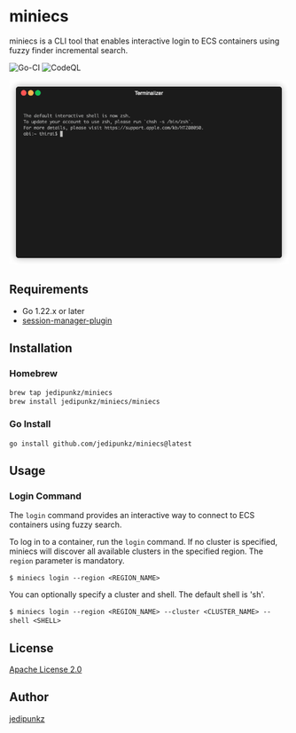# miniecs

miniecs is a CLI tool that enables interactive login to ECS containers using fuzzy finder incremental search.

![Go-CI](https://github.com/jedipunkz/miniecs/workflows/Go-CI/badge.svg)
![CodeQL](https://github.com/jedipunkz/miniecs/workflows/CodeQL/badge.svg)

<img src="https://raw.githubusercontent.com/jedipunkz/miniecs/main/pix/miniecs.gif">

## Requirements

- Go 1.22.x or later
- [session-manager-plugin](https://docs.aws.amazon.com/systems-manager/latest/userguide/session-manager-working-with-install-plugin.html)

## Installation

### Homebrew

```shell
brew tap jedipunkz/miniecs
brew install jedipunkz/miniecs/miniecs
```

### Go Install

```shell
go install github.com/jedipunkz/miniecs@latest
```

## Usage

### Login Command

The `login` command provides an interactive way to connect to ECS containers using fuzzy search.

To log in to a container, run the `login` command. If no cluster is specified, miniecs will discover all available clusters in the specified region. The `region` parameter is mandatory.

```shell
$ miniecs login --region <REGION_NAME>
```

You can optionally specify a cluster and shell. The default shell is 'sh'.

```shell
$ miniecs login --region <REGION_NAME> --cluster <CLUSTER_NAME> --shell <SHELL>
```

## License

[Apache License 2.0](https://github.com/jedipunkz/awscreds/blob/main/LICENSE)

## Author

[jedipunkz](https://twitter.com/jedipunkz)